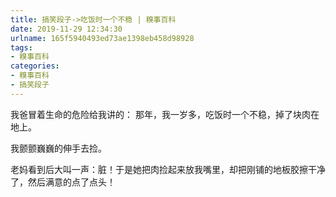 ```yaml
---
title: 搞笑段子->吃饭时一个不稳 | 糗事百科
date: 2019-11-29 12:34:30
urlname: 165f5940493ed73ae1398eb458d98928
tags: 
- 糗事百科
categories:
- 糗事百科
- 搞笑段子
---
```

我爸冒着生命的危险给我讲的：  那年，我一岁多，吃饭时一个不稳，掉了块肉在地上。

我颤颤巍巍的伸手去捡。

老妈看到后大叫一声：脏！于是她把肉捡起来放我嘴里，却把刚铺的地板胶擦干净了，然后满意的点了点头！


